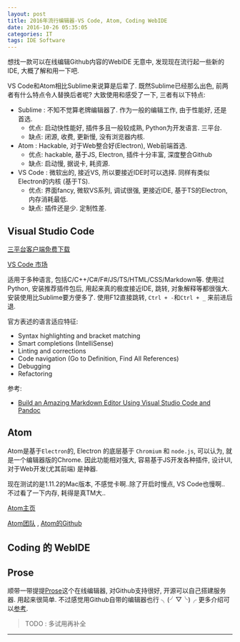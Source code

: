 ```yaml
---
layout: post
title: 2016年流行编辑器-VS Code, Atom, Coding WebIDE
date: 2016-10-26 05:35:05
categories: IT
tags: IDE Software
---
```


想找一款可以在线编辑Github内容的WebIDE 无意中, 发现现在流行起一些新的IDE, 大概了解和用一下吧. 

VS Code和Atom相比Sublime来说算是后辈了. 既然Sublime已经那么出色, 前两者有什么特点令人替换后者呢? 大致使用和感受了一下, 三者有以下特点: 

- Sublime : 不知不觉算老牌编辑器了. 作为一般的编辑工作, 由于性能好, 还是首选.
	- 优点: 启动快性能好, 插件多且一般较成熟, Python为开发语言. 三平台. 
	- 缺点: 闭源, 收费, 更新慢, 没有浏览器内核.
- Atom : Hackable, 对于Web整合好(Electron), Web前端首选. 
	- 优点: hackable, 基于JS, Electron, 插件十分丰富, 深度整合Github
	- 缺点: 启动慢, 据说卡, 耗资源. 
- VS Code : 微软出的, 接近VS, 所以要接近IDE时可以选择. 同样有类似Electron的内核 (基于TS). 
	- 优点: 界面fancy, 微软VS系列, 调试很强, 更接近IDE, 基于TS的Electron, 内存消耗最低.
	- 缺点: 插件还是少. 定制性差.

## Visual Studio Code

[三平台客户端免费下载](https://code.visualstudio.com/download)

[VS Code 市场](https://marketplace.visualstudio.com/vscode/Languages)

适用于多种语言, 包括C/C++/C#/F#/JS/TS/HTML/CSS/Markdown等. 使用过Python, 安装推荐插件包后, 用起来真的极度接近IDE, 跳转, 对象解释等都很强大. 安装使用比Sublime要方便多了. 使用F12直接跳转, `Ctrl + -`和`Ctrl + _` 来前进后退.

官方表述的语言适应特征: 

- Syntax highlighting and bracket matching
- Smart completions (IntelliSense)
- Linting and corrections
- Code navigation (Go to Definition, Find All References)
- Debugging
- Refactoring


参考:

- [Build an Amazing Markdown Editor Using Visual Studio Code and Pandoc](http://thisdavej.com/build-an-amazing-markdown-editor-using-visual-studio-code-and-pandoc/)

## Atom

Atom是基于`Electron`的, Electron 的底层基于 `Chromium` 和 `node.js`, 可以认为, 就是一个编辑器版的Chrome. 因此功能相对强大, 容易基于JS开发各种插件, 设计UI, 对于Web开发(尤其前端) 是神器.  

现在测试的是1.11.2的Mac版本, 不感觉卡啊..除了开启时慢点, VS Code也慢啊.. 不过看了一下内存, 耗得是真TM大..

[Atom主页](https://atom.io/)

[Atom团队](https://github.com/atom) , [Atom的Github](https://github.com/atom/atom)

## Coding 的 WebIDE


## Prose

顺带一带提提[Prose](http://prose.io)这个在线编辑器, 对Github支持很好, 开源可以自己搭建服务器. 用起来很简单. 不过感觉用Github自带的编辑器也行 ╮(╯▽╰)╭  更多介绍可以[参考](https://github.com/prose/prose/wiki/Getting-Started).


> TODO : 多试用再补全
------
